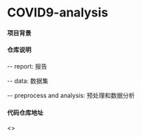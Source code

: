 # COVID9-analysis

#### 项目背景


#### 仓库说明
-- report: 报告

-- data: 数据集

-- preprocess and analysis: 预处理和数据分析

#### 代码仓库地址

<>
